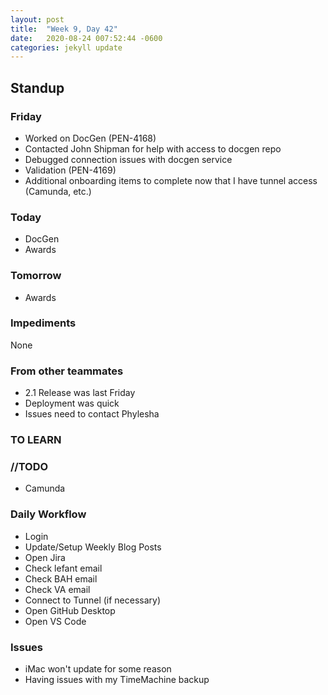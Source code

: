 ```yaml
---
layout: post
title:  "Week 9, Day 42"
date:   2020-08-24 007:52:44 -0600
categories: jekyll update
---
```


## Standup

### Friday
* Worked on DocGen (PEN-4168)
* Contacted John Shipman for help with access to docgen repo
* Debugged connection issues with docgen service
* Validation (PEN-4169)
* Additional onboarding items to complete now that I have tunnel access (Camunda, etc.)

### Today
* DocGen 
* Awards

### Tomorrow
* Awards

### Impediments
None

### From other teammates
* 2.1 Release was last Friday
* Deployment was quick
* Issues need to contact Phylesha
  
### TO LEARN

### //TODO
* Camunda

### Daily Workflow
* Login
* Update/Setup Weekly Blog Posts
* Open Jira
* Check lefant email
* Check BAH email
* Check VA email
* Connect to Tunnel (if necessary)
* Open GitHub Desktop
* Open VS Code
  
### Issues
* iMac won't update for some reason
* Having issues with my TimeMachine backup
